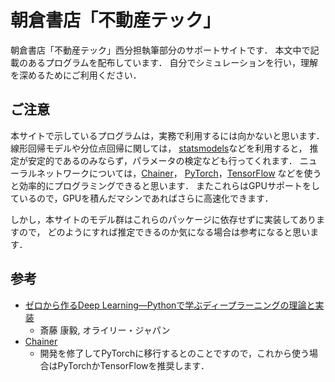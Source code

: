 # 朝倉書店「不動産テック」

朝倉書店「不動産テック」西分担執筆部分のサポートサイトです．
本文中で記載のあるプログラムを配布しています．
自分でシミュレーションを行い，理解を深めるためにご利用ください．

## ご注意

本サイトで示しているプログラムは，実務で利用するには向かないと思います．
線形回帰モデルや分位点回帰に関しては，
[statsmodels](https://www.statsmodels.org/stable/index.html)などを利用すると，
推定が安定的であるのみならず，パラメータの検定なども行ってくれます．
ニューラルネットワークについては，[Chainer](https://chainer.org)，
[PyTorch](https://pytorch.org)，[TensorFlow](https://www.tensorflow.org)
などを使うと効率的にプログラミングできると思います．
またこれらはGPUサポートをしているので，GPUを積んだマシンであればさらに高速化できます．

しかし，本サイトのモデル群はこれらのパッケージに依存せずに実装してありますので，
どのようにすれば推定できるのか気になる場合は参考になると思います．

## 参考

- [ゼロから作るDeep Learning―Pythonで学ぶディープラーニングの理論と実装](https://www.oreilly.co.jp/books/9784873117584/)
  - 斎藤 康毅, オライリー・ジャパン
- [Chainer](https://github.com/chainer/chainer)
  - 開発を修了してPyTorchに移行するとのことですので，これから使う場合はPyTorchかTensorFlowを推奨します．
